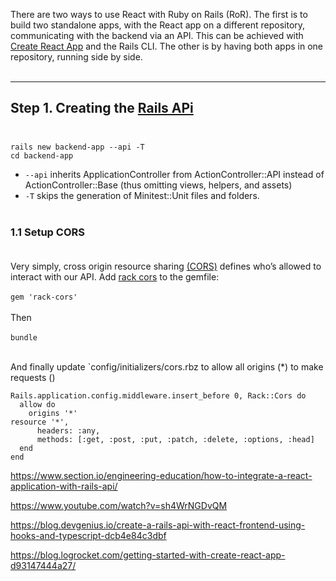 There are two ways to use React with Ruby on Rails (RoR). The first is to build two standalone apps, with the React app on a different repository, communicating with the backend via an API. This can be achieved with [Create React App](https://reactjs.org/docs/create-a-new-react-app.html) and the Rails CLI. The other is by having both apps in one repository, running side by side.
<br>
<br>

---

## Step 1. Creating the [Rails APi](https://guides.rubyonrails.org/api_app.html) <br><br>
```
rails new backend-app --api -T
cd backend-app
```
* `--api` inherits ApplicationController from ActionController::API instead of ActionController::Base (thus omitting views, helpers, and assets)
* `-T` skips the generation of Minitest::Unit files and folders.
<br> <br>

### 1.1 Setup CORS <br><br>
Very simply, cross origin resource sharing [(CORS)](https://developer.mozilla.org/en-US/docs/Web/HTTP/CORS) defines who’s allowed to interact with our API. Add [rack cors](https://github.com/cyu/rack-cors) to the gemfile:  <br><br>
`gem 'rack-cors'` <br><br>
Then <br><br>
`bundle` <br><br>

And finally update `config/initializers/cors.rbz to allow all origins (*) to make requests ()
```
Rails.application.config.middleware.insert_before 0, Rack::Cors do
  allow do
    origins '*'
resource '*',
      headers: :any,
      methods: [:get, :post, :put, :patch, :delete, :options, :head]
  end
end
```











https://www.section.io/engineering-education/how-to-integrate-a-react-application-with-rails-api/

https://www.youtube.com/watch?v=sh4WrNGDvQM

https://blog.devgenius.io/create-a-rails-api-with-react-frontend-using-hooks-and-typescript-dcb4e84c3dbf

https://blog.logrocket.com/getting-started-with-create-react-app-d93147444a27/
